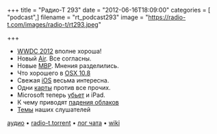 +++
title = "Радио-Т 293"
date = "2012-06-16T18:09:00"
categories = [ "podcast",]
filename = "rt_podcast293"
image = "https://radio-t.com/images/radio-t/rt293.jpeg"

+++

- [WWDC 2012](http://www.engadget.com/2012/06/11/wwdc-2012-keynote-roundup/) вполне хороша!
- Новый [Air]( http://www.engadget.com/2012/06/11/apple-macbook-air-refresh-2012/). Все согласны.
- Новые [MBP]( http://www.engadget.com/2012/06/11/stub-apple-unveils-new-macbook-pro-with-ivy-bridge-at-wwdc/). Мнения разделились.
- Что хорошего в [OSX 10.8]( http://www.engadget.com/2012/06/11/mountain-lion-arrives-on-macs-next-month-20-dollars/)
- Свежая [iOS]( http://www.engadget.com/2012/06/11/apple-unveils-ios-6-at-wwdc/) весьма интересна.
- Одни [карты]( http://www.engadget.com/2012/06/11/apple-officially-gives-google-maps-the-boot-launches-own-maps-a/) против все прочих.
- Microsoft теперь [убьет]( http://mashable.com/2012/06/14/microsoft-is-launching-an-ipad-killer-report/) и iPad.
- К чему приводят [падения облаков]( http://gigaom.com/cloud/heroku-stung-by-amazon-outage/)
- [Темы](http://www.radio-t.com/p/2012/06/12/prep-293/) наших слушателей

[аудио](http://cdn.radio-t.com/rt_podcast293.mp3) • [radio-t.torrent](http://cdn.radio-t.com/torrents/rt_podcast293.mp3.torrent) • [лог чата](http://chat.radio-t.com/logs/radio-t-293.html) • [wiki](http://wiki.radio-t.com/%D0%92%D1%8B%D0%BF%D1%83%D1%81%D0%BA_293)<audio src="http://cdn.radio-t.com/rt_podcast293.mp3" preload="none"></audio>
